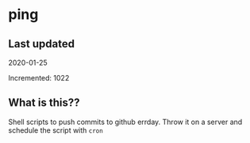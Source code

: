 # ping

## Last updated
2020-01-25

Incremented: 1022

## What is this??
Shell scripts to push commits to github errday. Throw it on a server and schedule the script with `cron`
